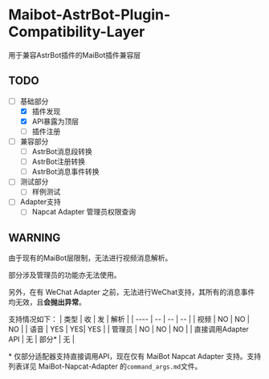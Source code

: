 # Maibot-AstrBot-Plugin-Compatibility-Layer
用于兼容AstrBot插件的MaiBot插件兼容层

## TODO
- [ ] 基础部分
    - [x] 插件发现
    - [x] API暴露为顶层
    - [ ] 插件注册
- [ ] 兼容部分
    - [ ] AstrBot消息段转换
    - [ ] AstrBot注册转换
    - [ ] AstrBot消息事件转换
- [ ] 测试部分
    - [ ] 样例测试
- [ ] Adapter支持
    - [ ] Napcat Adapter 管理员权限查询

## WARNING
由于现有的MaiBot层限制，无法进行视频消息解析。

部分涉及管理员的功能亦无法使用。

另外，在有 WeChat Adapter 之前，无法进行WeChat支持，其所有的消息事件均无效，且**会抛出异常**。

支持情况如下：
| 类型 | 收 | 发 | 解析 |
| ---- | -- | -- | -- |
| 视频 | NO | NO | NO |
| 语音 | YES | YES| YES |
| 管理员 | NO | NO | NO |
| 直接调用Adapter API | 无 | 部分* | 无 |

\* 仅部分适配器支持直接调用API，现在仅有 MaiBot Napcat Adapter 支持。支持列表详见 MaiBot-Napcat-Adapter 的`command_args.md`文件。